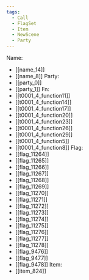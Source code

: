 ```yaml
---
tags:
  - Call
  - FlagSet
  - Item
  - NewScene
  - Party
---
```

Name:
- [[name_14]]
- [[name_8]]
Party:
- [[party_0]]
- [[party_1]]
Fn:
- [[t0001_4_function11]]
- [[t0001_4_function14]]
- [[t0001_4_function17]]
- [[t0001_4_function20]]
- [[t0001_4_function23]]
- [[t0001_4_function26]]
- [[t0001_4_function29]]
- [[t0001_4_function5]]
- [[t0001_4_function8]]
Flag:
- [[flag_11264]]
- [[flag_11265]]
- [[flag_11266]]
- [[flag_11267]]
- [[flag_11268]]
- [[flag_11269]]
- [[flag_11270]]
- [[flag_11271]]
- [[flag_11272]]
- [[flag_11273]]
- [[flag_11274]]
- [[flag_11275]]
- [[flag_11276]]
- [[flag_11277]]
- [[flag_11278]]
- [[flag_9476]]
- [[flag_9477]]
- [[flag_9478]]
Item:
- [[item_824]]
